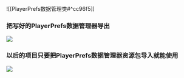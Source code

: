 ![[PlayerPrefs数据管理类#^cc96f5]]

### 把写好的PlayerPrefs数据管理器导出
![](https://linwentao785293209.github.io/images/%E6%95%B0%E6%8D%AE%E5%AD%98%E5%82%A8/%E6%95%B0%E6%8D%AE%E6%8C%81%E4%B9%85%E5%8C%96/Unity/02.PlayerPrefs%E5%AE%9E%E8%B7%B5%E9%A1%B9%E7%9B%AE/13.%E7%94%9F%E6%88%90%E8%B5%84%E6%BA%90%E5%8C%85/1.png)

### 以后的项目只要把PlayerPrefs数据管理器资源包导入就能使用
![](https://linwentao785293209.github.io/images/%E6%95%B0%E6%8D%AE%E5%AD%98%E5%82%A8/%E6%95%B0%E6%8D%AE%E6%8C%81%E4%B9%85%E5%8C%96/Unity/02.PlayerPrefs%E5%AE%9E%E8%B7%B5%E9%A1%B9%E7%9B%AE/13.%E7%94%9F%E6%88%90%E8%B5%84%E6%BA%90%E5%8C%85/2.png)